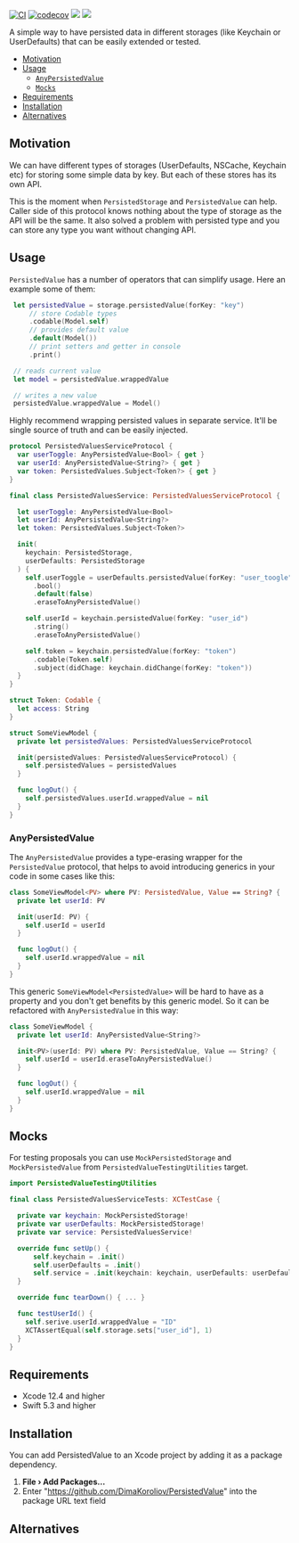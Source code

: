 [![CI](https://github.com/DimaKoroliov/PersistedValue/workflows/CI/badge.svg)](https://github.com/DimaKoroliov/PersistedValue/actions?query=workflow%3ACI)
[![codecov](https://codecov.io/gh/DimaKoroliov/PersistedValue/branch/main/graph/badge.svg?token=TQQSUBYMPU)](https://codecov.io/gh/DimaKoroliov/PersistedValue)
[![](https://img.shields.io/endpoint?url=https%3A%2F%2Fswiftpackageindex.com%2Fapi%2Fpackages%2FDimaKoroliov%2FPersistedValue%2Fbadge%3Ftype%3Dswift-versions)](https://swiftpackageindex.com/DimaKoroliov/PersistedValue)
[![](https://img.shields.io/endpoint?url=https%3A%2F%2Fswiftpackageindex.com%2Fapi%2Fpackages%2FDimaKoroliov%2FPersistedValue%2Fbadge%3Ftype%3Dplatforms)](https://swiftpackageindex.com/DimaKoroliov/PersistedValue)

A simple way to have persisted data in different storages (like Keychain or UserDefaults) that can be easily extended or tested.

* [Motivation](#motivation)
* [Usage](#usage)
  * [`AnyPersistedValue`](#anypersistedvalue)
  * [`Mocks`](#mocks)
* [Requirements](#requirements)
* [Installation](#installation)
* [Alternatives](#alternatives)

## Motivation
We can have different types of storages (UserDefaults, NSCache, Keychain etc) for storing some simple data by key. But each of these stores has its own API.

This is the moment when `PersistedStorage` and `PersistedValue` can help. Caller side of this protocol knows nothing about the type of storage as the API will be the same. It also solved a problem with persisted type and you can store any type you want without changing API.

## Usage
`PersistedValue` has a number of operators that can simplify usage. Here an example some of them:

```swift
 let persistedValue = storage.persistedValue(forKey: "key")
     // store Codable types
     .codable(Model.self)
     // provides default value
     .default(Model())
     // print setters and getter in console
     .print()

 // reads current value
 let model = persistedValue.wrappedValue

 // writes a new value
 persistedValue.wrappedValue = Model()
```

Highly recommend wrapping persisted values in separate service. It'll be single source of truth and can be easily injected.

```swift
protocol PersistedValuesServiceProtocol {
  var userToggle: AnyPersistedValue<Bool> { get }
  var userId: AnyPersistedValue<String?> { get }
  var token: PersistedValues.Subject<Token?> { get }
}

final class PersistedValuesService: PersistedValuesServiceProtocol {

  let userToggle: AnyPersistedValue<Bool>
  let userId: AnyPersistedValue<String?>
  let token: PersistedValues.Subject<Token?>

  init(
    keychain: PersistedStorage,
    userDefaults: PersistedStorage
  ) {
    self.userToggle = userDefaults.persistedValue(forKey: "user_toogle")
      .bool()
      .default(false)
      .eraseToAnyPersistedValue()

    self.userId = keychain.persistedValue(forKey: "user_id")
      .string()
      .eraseToAnyPersistedValue()

    self.token = keychain.persistedValue(forKey: "token")
      .codable(Token.self)
      .subject(didChage: keychain.didChange(forKey: "token"))
  }
}

struct Token: Codable {
  let access: String
}

struct SomeViewModel {
  private let persistedValues: PersistedValuesServiceProtocol

  init(persistedValues: PersistedValuesServiceProtocol) {
    self.persistedValues = persistedValues
  }

  func logOut() {
    self.persistedValues.userId.wrappedValue = nil
  }
}
```

### AnyPersistedValue
The `AnyPersistedValue` provides a type-erasing wrapper for the `PersistedValue` protocol, that helps to avoid introducing generics in your code in some cases like this:

```swift
class SomeViewModel<PV> where PV: PersistedValue, Value == String? {
  private let userId: PV

  init(userId: PV) {
    self.userId = userId
  }

  func logOut() {
    self.userId.wrappedValue = nil
  }
}
```

This generic `SomeViewModel<PersistedValue>` will be hard to have as a property and you don't get benefits by this generic model. So it can be refactored with `AnyPersistedValue` in this way:

```swift
class SomeViewModel {
  private let userId: AnyPersistedValue<String?>

  init<PV>(userId: PV) where PV: PersistedValue, Value == String? {
    self.userId = userId.eraseToAnyPersistedValue()
  }

  func logOut() {
    self.userId.wrappedValue = nil
  }
}
```

## Mocks
For testing proposals you can use `MockPersistedStorage` and `MockPersistedValue` from `PersistedValueTestingUtilities` target.

```swift
import PersistedValueTestingUtilities

final class PersistedValuesServiceTests: XCTestCase {

  private var keychain: MockPersistedStorage!
  private var userDefaults: MockPersistedStorage!
  private var service: PersistedValuesService!

  override func setUp() {
      self.keychain = .init()
      self.userDefaults = .init()
      self.service = .init(keychain: keychain, userDefaults: userDefaults)
  }

  override func tearDown() { ... }

  func testUserId() {
    self.serive.userId.wrappedValue = "ID"
    XCTAssertEqual(self.storage.sets["user_id"], 1)
  }
}
```

## Requirements

* Xcode 12.4 and higher
* Swift 5.3 and higher

## Installation

You can add PersistedValue to an Xcode project by adding it as a package dependency.

  1. **File › Add Packages…**
  2. Enter "https://github.com/DimaKoroliov/PersistedValue" into the package URL text field

## Alternatives
